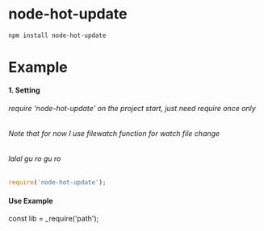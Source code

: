 node-hot-update
=============

    npm install node-hot-update

Example
==============

#### 1. Setting

######  require 'node-hot-update' on the project start, just need require once only
######  Note that  for now I use filewatch function for watch file change
######  lalal gu ro gu ro
######
```javascript
require('node-hot-update');
```


#### Use Example


const lib = _require('path');
```